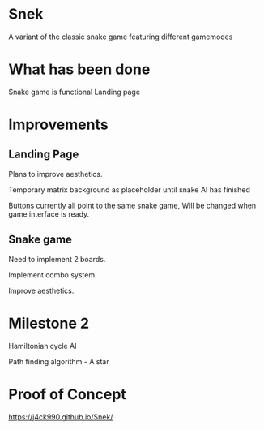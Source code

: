 # Snek
A variant of the classic snake game featuring different gamemodes

# What has been done
Snake game is functional
Landing page

# Improvements
## Landing Page
Plans to improve aesthetics.

Temporary matrix background as placeholder until snake AI has finished
  
Buttons currently all point to the same snake game, Will be changed when game interface is ready.

## Snake game
Need to implement 2 boards.

Implement combo system.

Improve aesthetics.

# Milestone 2
Hamiltonian cycle AI

Path finding algorithm - A star


# Proof of Concept
https://j4ck990.github.io/Snek/
